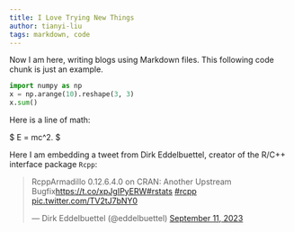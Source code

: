 ```yaml
---
title: I Love Trying New Things
author: tianyi-liu
tags: markdown, code
---
```


Now I am here, writing blogs using Markdown files. This following code chunk is just an example.

```python
import numpy as np
x = np.arange(10).reshape(3, 3)
x.sum()
```

Here is a line of math:

$
    E = mc^2.
$


Here I am embedding a tweet from Dirk Eddelbuettel, creator of the R/C++ interface package `Rcpp`:

<blockquote class="twitter-tweet"><p lang="en" dir="ltr">RcppArmadillo 0.12.6.4.0 on CRAN: Another Upstream Bugfix<a href="https://t.co/xpJgIPyERW">https://t.co/xpJgIPyERW</a><a href="https://twitter.com/hashtag/rstats?src=hash&amp;ref_src=twsrc%5Etfw">#rstats</a> <a href="https://twitter.com/hashtag/rcpp?src=hash&amp;ref_src=twsrc%5Etfw">#rcpp</a> <a href="https://t.co/TV2tJ7bNY0">pic.twitter.com/TV2tJ7bNY0</a></p>&mdash; Dirk Eddelbuettel (@eddelbuettel) <a href="https://twitter.com/eddelbuettel/status/1701031187441991935?ref_src=twsrc%5Etfw">September 11, 2023</a></blockquote> <script async src="https://platform.twitter.com/widgets.js" charset="utf-8"></script>

<!-- Now a different language:

```R
X = matrix(c(1, 2, 3, 4, 5, 6), nrow = 3, ncol = 2)
t(X) %*% X
``` -->
